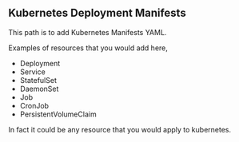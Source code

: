 ## Kubernetes Deployment Manifests
This path is to add Kubernetes Manifests YAML.

Examples of resources that you would add here,
  - Deployment
  - Service
  - StatefulSet
  - DaemonSet
  - Job
  - CronJob
  - PersistentVolumeClaim

In fact it could be any resource that you would apply to kubernetes.


